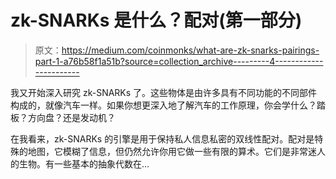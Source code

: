 # zk-SNARKs 是什么？配对(第一部分)

> 原文：<https://medium.com/coinmonks/what-are-zk-snarks-pairings-part-1-a76b58f1a51b?source=collection_archive---------4----------------------->

我又开始深入研究 zk-SNARKs 了。这些物体是由许多具有不同功能的不同部件构成的，就像汽车一样。如果你想更深入地了解汽车的工作原理，你会学什么？踏板？方向盘？还是发动机？

在我看来，zk-SNARKs 的引擎是用于保持私人信息私密的双线性配对。配对是特殊的地图，它模糊了信息，但仍然允许你用它做一些有限的算术。它们是非常迷人的生物。有一些基本的抽象代数在…